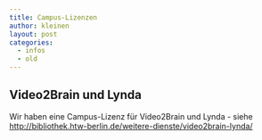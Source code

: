 ```yaml
---
title: Campus-Lizenzen
author: kleinen
layout: post
categories:
  - infos
  - old
---
```


## Video2Brain und Lynda
Wir haben eine Campus-Lizenz für
Video2Brain und Lynda - siehe
http://bibliothek.htw-berlin.de/weitere-dienste/video2brain-lynda/
